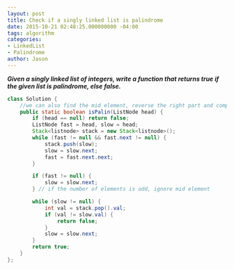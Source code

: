 ```yaml
---
layout: post
title: Check if a singly linked list is palindrome
date: 2015-10-21 02:48:25.000000000 -04:00
tags: algorithm
categories:
- LinkedList
- Palindrome
author: Jason
---
```

<p><strong><em>Given a singly linked list of integers, write a function that returns true if the given list is palindrome, else false.</em></strong></p>


``` java
class Solution {
    //we can also find the mid element, reverse the right part and compare with left part
    public static boolean isPalin(ListNode head) {
        if (head == null) return false;
        ListNode fast = head, slow = head;
        Stack<listnode> stack = new Stack<listnode>();
        while (fast != null && fast.next != null) {
            stack.push(slow);
            slow = slow.next;
            fast = fast.next.next;
        }

        if (fast != null) {
            slow = slow.next;
        } // if the number of elements is odd, ignore mid element

        while (slow != null) {
            int val = stack.pop().val;
            if (val != slow.val) {
                return false;
            }
            slow = slow.next;
        }
        return true;
    }
};
```

